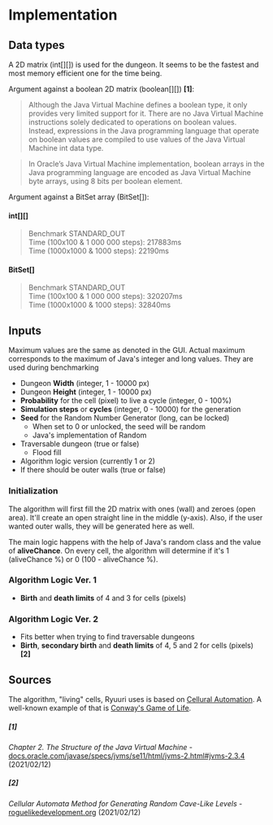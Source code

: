 # Implementation

## Data types

A 2D matrix (int[][]) is used for the dungeon. It seems to be the fastest and most memory efficient one for the time being.

Argument against a boolean 2D matrix (boolean[][]) **[1]**:

> Although the Java Virtual Machine defines a boolean type, it only provides very limited support for it. There are no Java Virtual Machine instructions solely dedicated to operations on boolean values. Instead, expressions in the Java programming language that operate on boolean values are compiled to use values of the Java Virtual Machine int data type.

> In Oracle’s Java Virtual Machine implementation, boolean arrays in the Java programming language are encoded as Java Virtual Machine byte arrays, using 8 bits per boolean element.

Argument against a BitSet array (BitSet[]):

#### int[][]
> Benchmark STANDARD_OUT\
Time (100x100 & 1 000 000 steps): 217883ms\
Time (1000x1000 & 1000 steps): 22190ms

#### BitSet[]
> Benchmark STANDARD_OUT\
Time (100x100 & 1 000 000 steps): 320207ms\
Time (1000x1000 & 1000 steps): 32840ms

## Inputs

Maximum values are the same as denoted in the GUI. Actual maximum corresponds to the maximum of Java's integer and long values. They are used during benchmarking

- Dungeon **Width** (integer, 1 - 10000 px)
- Dungeon **Height** (integer, 1 - 10000 px)
- **Probability** for the cell (pixel) to live a cycle (integer, 0 - 100%)
- **Simulation steps** or **cycles** (integer, 0 - 10000) for the generation
- **Seed** for the Random Number Generator (long, can be locked)
    - When set to 0 or unlocked, the seed will be random
    - Java's implementation of Random
- Traversable dungeon (true or false)
    - Flood fill
- Algorithm logic version (currently 1 or 2)
- If there should be outer walls (true or false)

### Initialization

The algorithm will first fill the 2D matrix with ones (wall) and zeroes (open area). 
It'll create an open straight line in the middle (y-axis). 
Also, if the user wanted outer walls, they will be generated here as well.

The main logic happens with the help of Java's random class and the value of **aliveChance**. 
On every cell, the algorithm will determine if it's 1 (aliveChance %) or 0 (100 - aliveChance %).

### Algorithm Logic Ver. 1

- **Birth** and **death limits**  of 4 and 3 for cells (pixels)

### Algorithm Logic Ver. 2

- Fits better when trying to find traversable dungeons
- **Birth**, **secondary birth** and **death limits** of 4, 5 and 2 for cells (pixels)  **[2]**

## Sources
The algorithm, "living" cells, Ryuuri uses is based on [Cellural Automation](https://en.wikipedia.org/wiki/Cellular_automaton).
A well-known example of that is [Conway's Game of Life](https://en.wikipedia.org/wiki/Conway%27s_Game_of_Life).

##### [1]

_Chapter 2. The Structure of the Java Virtual Machine_ - [docs.oracle.com/javase/specs/jvms/se11/html/jvms-2.html#jvms-2.3.4](https://docs.oracle.com/javase/specs/jvms/se11/html/jvms-2.html#jvms-2.3.4) (2021/02/12)

##### [2]

_Cellular Automata Method for Generating Random Cave-Like Levels_ - [roguelikedevelopment.org](http://roguebasin.roguelikedevelopment.org/index.php?title=Cellular_Automata_Method_for_Generating_Random_Cave-Like_Levels) (2021/02/12)
